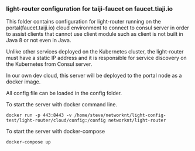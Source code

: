 ### light-router configuration for taiji-faucet on faucet.tiaji.io

This folder contains configuration for light-router running on the portal(faucet.taiji.io) cloud environment to connect to consul server in order to assist clients that cannot use client module such as client is not built in Java 8 or not even in Java.

Unlike other services deployed on the Kubernetes cluster, the light-router must have a static IP address and it is responsible for service discovery on the Kubernetes from Consul server.

In our own dev cloud, this server will be deployed to the portal node as a docker image.

All config file can be loaded in the config folder.

To start the server with docker command line.

```
docker run -p 443:8443 -v /home/steve/networknt/light-config-test/light-router/cloud/config:/config networknt/light-router
```


To start the server with docker-compose

```
docker-compose up
```
